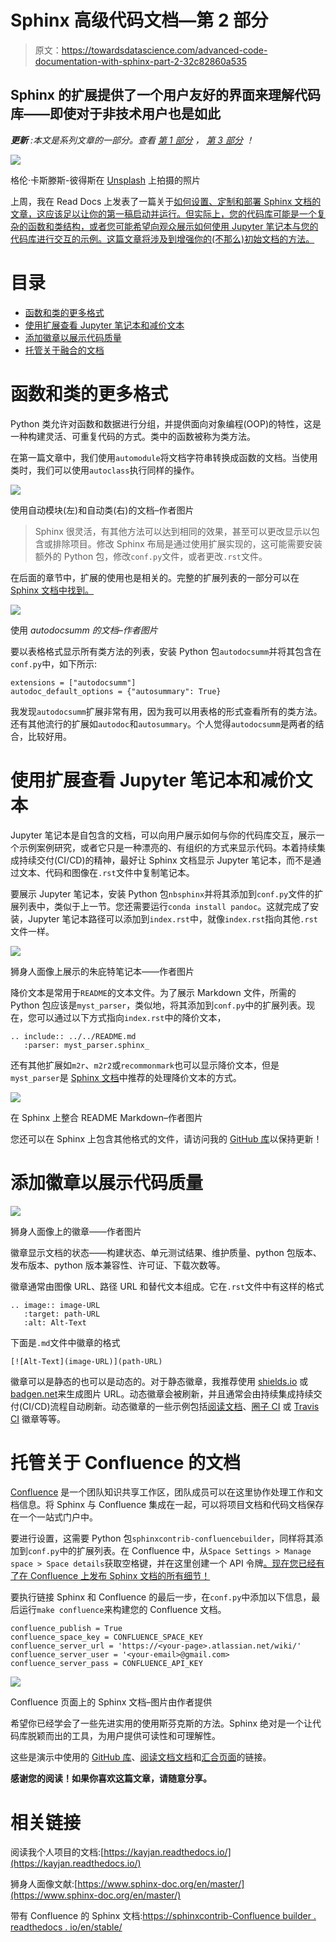 # Sphinx 高级代码文档—第 2 部分

> 原文：<https://towardsdatascience.com/advanced-code-documentation-with-sphinx-part-2-32c82860a535>

## Sphinx 的扩展提供了一个用户友好的界面来理解代码库——即使对于非技术用户也是如此

***更新*** *:本文是系列文章的一部分。查看* [*第 1 部分*](/advanced-code-documentation-beyond-comments-and-docstrings-2cc5b2ace28a) *，* [*第 3 部分*](/advanced-code-documentation-with-coverage-and-unit-tests-part-3-3f7b698497fb) *！*

![](img/de8395abb0e3d62a5312af858337edd3.png)

格伦·卡斯滕斯-彼得斯在 [Unsplash](https://unsplash.com?utm_source=medium&utm_medium=referral) 上拍摄的照片

上周，我在 Read Docs 上发表了一篇关于[如何设置、定制和部署 Sphinx 文档的文章，这应该足以让你的第一稿启动并运行。但实际上，您的代码库可能是一个复杂的函数和类结构，或者您可能希望向观众展示如何使用 Jupyter 笔记本与您的代码库进行交互的示例。这篇文章将涉及到增强你的(不那么)初始文档的方法。](/advanced-code-documentation-beyond-comments-and-docstrings-2cc5b2ace28a)

</advanced-code-documentation-beyond-comments-and-docstrings-2cc5b2ace28a>  

# 目录

*   [函数和类的更多格式](https://medium.com/p/32c82860a535/#0bb3)
*   [使用扩展查看 Jupyter 笔记本和减价文本](https://medium.com/p/32c82860a535/#601b)
*   [添加徽章以展示代码质量](https://medium.com/p/32c82860a535/#041f)
*   [托管关于融合的文档](https://medium.com/p/32c82860a535/#dd64)

# 函数和类的更多格式

Python 类允许对函数和数据进行分组，并提供面向对象编程(OOP)的特性，这是一种构建灵活、可重复代码的方式。类中的函数被称为类方法。

在第一篇文章中，我们使用`automodule`将文档字符串转换成函数的文档。当使用类时，我们可以使用`autoclass`执行同样的操作。

![](img/c7f15b57e85e17c4d4034306a70c16f6.png)

使用自动模块(左)和自动类(右)的文档–作者图片

> Sphinx 很灵活，有其他方法可以达到相同的效果，甚至可以更改显示以包含或排除项目。修改 Sphinx 布局是通过使用扩展实现的，这可能需要安装额外的 Python 包，修改`conf.py`文件，或者更改`.rst`文件。

在后面的章节中，扩展的使用也是相关的。完整的扩展列表的一部分可以在 [Sphinx 文档中找到。](https://www.sphinx-doc.org/en/master/usage/extensions/index.html)

![](img/5b3fa81f39154ba15aa7299b2128e2b8.png)

使用 *autodocsumm 的文档–作者图片*

要以表格格式显示所有类方法的列表，安装 Python 包`autodocsumm`并将其包含在`conf.py`中，如下所示:

```
extensions = ["autodocsumm"]
autodoc_default_options = {"autosummary": True}
```

我发现`autodocsumm`扩展非常有用，因为我可以用表格的形式查看所有的类方法。还有其他流行的扩展如`autodoc`和`autosummary`。个人觉得`autodocsumm`是两者的结合，比较好用。

# 使用扩展查看 Jupyter 笔记本和减价文本

Jupyter 笔记本是自包含的文档，可以向用户展示如何与你的代码库交互，展示一个示例案例研究，或者它只是一种漂亮的、有组织的方式来显示代码。本着持续集成持续交付(CI/CD)的精神，最好让 Sphinx 文档显示 Jupyter 笔记本，而不是通过文本、代码和图像在`.rst`文件中复制笔记本。

要展示 Jupyter 笔记本，安装 Python 包`nbsphinx`并将其添加到`conf.py`文件的扩展列表中，类似于上一节。您还需要运行`conda install pandoc`。这就完成了安装，Jupyter 笔记本路径可以添加到`index.rst`中，就像`index.rst`指向其他`.rst`文件一样。

![](img/b2e44fdf53d2b5f8ec461eaab41db31f.png)

狮身人面像上展示的朱庇特笔记本——作者图片

降价文本是常用于`README`的文本文件。为了展示 Markdown 文件，所需的 Python 包应该是`myst_parser`，类似地，将其添加到`conf.py`中的扩展列表。现在，您可以通过以下方式指向`index.rst`中的降价文本，

```
.. include:: ../../README.md
   :parser: myst_parser.sphinx_
```

还有其他扩展如`m2r`、`m2r2`或`recommonmark`也可以显示降价文本，但是`myst_parser`是 [Sphinx 文档](https://www.sphinx-doc.org/en/master/usage/markdown.html)中推荐的处理降价文本的方式。

![](img/363f8d8bf9ac347e6e8dbad9bfa3e4a7.png)

在 Sphinx 上整合 README Markdown–作者图片

您还可以在 Sphinx 上包含其他格式的文件，请访问我的 [GitHub 库](https://github.com/kayjan/sphinx-advanced)以保持更新！

# 添加徽章以展示代码质量

![](img/d586f1da80ed2a100fda60bdfc05ecff.png)

狮身人面像上的徽章——作者图片

徽章显示文档的状态——构建状态、单元测试结果、维护质量、python 包版本、发布版本、python 版本兼容性、许可证、下载次数等。

徽章通常由图像 URL、路径 URL 和替代文本组成。它在`.rst`文件中有这样的格式

```
.. image:: image-URL
   :target: path-URL
   :alt: Alt-Text
```

下面是`.md`文件中徽章的格式

```
[![Alt-Text](image-URL)](path-URL)
```

徽章可以是静态的也可以是动态的。对于静态徽章，我推荐使用 [shields.io](https://img.shields.io) 或[badgen.net](https://badgen.net)来生成图片 URL。动态徽章会被刷新，并且通常会由持续集成持续交付(CI/CD)流程自动刷新。动态徽章的一些示例包括[阅读文档](https://readthedocs.org/)、[圈子 CI](https://circleci.com/) 或 [Travis CI](https://www.travis-ci.com/) 徽章等等。

# 托管关于 Confluence 的文档

[Confluence](https://www.atlassian.com/software/confluence) 是一个团队知识共享工作区，团队成员可以在这里协作处理工作和文档信息。将 Sphinx 与 Confluence 集成在一起，可以将项目文档和代码文档保存在一个一站式门户中。

要进行设置，这需要 Python 包`sphinxcontrib-confluencebuilder`，同样将其添加到`conf.py`中的扩展列表。在 Confluence 中，从`Space Settings > Manage space > Space details`获取空格键，并在这里创建一个 API 令牌[。现在您已经有了在 Confluence 上发布 Sphinx 文档的所有细节！](https://id.atlassian.com/manage-profile/security/api-tokens)

要执行链接 Sphinx 和 Confluence 的最后一步，在`conf.py`中添加以下信息，最后运行`make confluence`来构建您的 Confluence 文档。

```
confluence_publish = True
confluence_space_key = CONFLUENCE_SPACE_KEY
confluence_server_url = 'https://<your-page>.atlassian.net/wiki/'
confluence_server_user = '<your-email>@gmail.com>
confluence_server_pass = CONFLUENCE_API_KEY
```

![](img/704cf3f1d2f9b960707c13cf07646c15.png)

Confluence 页面上的 Sphinx 文档–图片由作者提供

希望你已经学会了一些先进实用的使用斯芬克斯的方法。Sphinx 绝对是一个让代码库脱颖而出的工具，为用户提供可读性和可理解性。

</advanced-code-documentation-with-coverage-and-unit-tests-part-3-3f7b698497fb>  

这些是演示中使用的 [GitHub 库](https://github.com/kayjan/sphinx-advanced)、[阅读文档文档](https://kayjan-sphinx-advanced.readthedocs.io/en/latest/)和[汇合页面](https://kayjan.atlassian.net/wiki/spaces/SPHINXADVA/overview)的链接。

**感谢您的阅读！如果你喜欢这篇文章，请随意分享。**

# 相关链接

阅读我个人项目的文档:[https://kayjan.readthedocs.io/](https://kayjan.readthedocs.io/)

狮身人面像文献:[https://www.sphinx-doc.org/en/master/](https://www.sphinx-doc.org/en/master/)

带有 Confluence 的 Sphinx 文档:[https://sphinxcontrib-Confluence builder . readthedocs . io/en/stable/](https://sphinxcontrib-confluencebuilder.readthedocs.io/en/stable/)